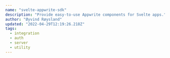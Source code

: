 ```yaml
---
name: "svelte-appwrite-sdk"
description: "Provide easy-to-use Appwrite components for Svelte apps."
author: "Øyvind Røysland"
updated: "2022-04-29T12:19:26.218Z"
tags: 
  - integration
  - auth
  - server
  - utility
---
```

